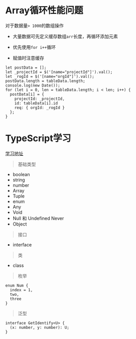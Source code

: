 # Array循环性能问题

对于数据量`> 1000`的数组操作

* 大量数据可先定义缓存数组`arr`长度，再循环添加元素

* 优先使用`for i++`循环

* 赋值时注意缓存

```
let postData = [];
let _projectId = $('[name="projectId"]').val();
let _rogId = $('[name="orgId"]').val();
postData.length = tableData.length;
console.log(new Date());
for (let i = 0, len = tableData.length; i < len; i++) {
  postData[i] = {
    projectId: _projectId,
    id: tableData[i].id
    req: { orgId: _rogId }
  };
}
```

# TypeScript学习

[学习地址](https://github.com/one-pupil/study/tree/master/typeScript)

> 基础类型
* boolean
* string
* number
* Array
* Tuple
* enum
* Any
* Void
* Null 和 Undefined Never
* Object

> 接口
* interface
> 类
* class
> 枚举
```
enum Num {
  index = 1,
  two,
  three
}
```
> 泛型
```
interface GetIdentify<U> {
  (x: number, y: number): U;
}
```